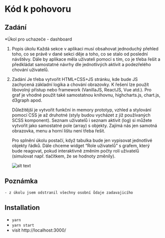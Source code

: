 # Kód k pohovoru

## Zadání

\*Úkol pro uchazeče - dashboard

1. Popis úkolu
   Každá sekce v aplikaci musí obsahovat jednoduchý přehled toho, co se právě v dané sekci děje a toho, co se stalo od poslední návštěvy. Dále by aplikace měla uživateli pomoci s tím, co je třeba řešit a předkládat samostatné návrhy dle jednotlivých aktivit a podezřelého chování uživatelů.
2. Zadání
   Je třeba vytvořit HTML+CSS+JS stránku, kde bude JS zachycená základní logika a chování obrazovky. K řešení lze použít libovolný přístup nebo framework (VanillaJS, ReactJS, Vue atd.). Pro graf je vhodné použít také samostatnou knihovnu, highcharts.js, chart.js, d3graph apod.

   Důležitější je vytvořit funkční in memory prototyp, vzhled a stylování pomocí CSS je až druhotné (styly budou vycházet z již používaných SCSS komponent). Seznam uživatelů i seznam aktivit (log) si můžete vytvořit jako samostatné pole (array) s objekty. Zajímá nás jen samotná obrazovka, menu a horní lištu není třeba řešit.

   Pro splnění úkolu postačí, když tabulka bude jen vypisovat jednotlivé objekty řádků. Dále chceme widget “Role uživatelů” s grafem, který bude reagovat, pokud interaktivně změním počty rolí uživatelů (simulovat např. tlačítkem, že se hodnoty změnily).

   ![alt text](https://i.ibb.co/R3LCdgV/img.png)

## Poznámka

    - z úkolu jsem odstranil všechny osobní ůdaje zadavajicího

## Installation

- `yarn`
- `yarn start`
- visit http://localhost:3000/
